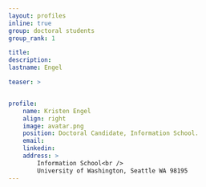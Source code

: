 ```yaml
---
layout: profiles
inline: true
group: doctoral students
group_rank: 1

title: 
description: 
lastname: Engel

teaser: >


profile:
    name: Kristen Engel
    align: right
    image: avatar.png
    position: Doctoral Candidate, Information School.
    email: 
    linkedin: 
    address: >
        Information School<br />
        University of Washington, Seattle WA 98195
---
```

